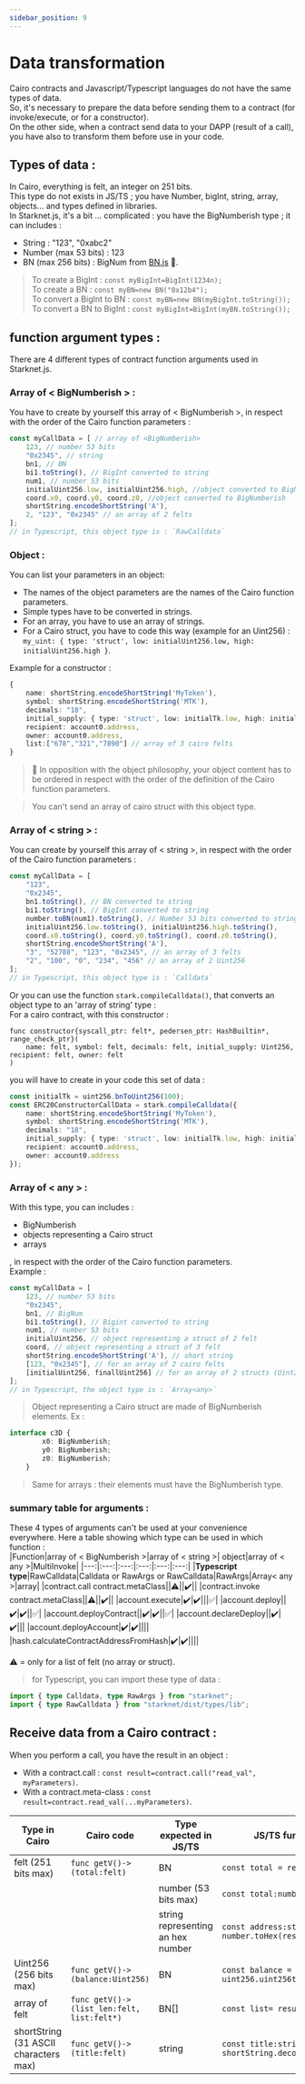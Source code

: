 ```yaml
---
sidebar_position: 9
---
```


# Data transformation 

Cairo contracts and Javascript/Typescript languages do not have the same types of data.   
So, it's necessary to prepare the data before sending them to a contract (for invoke/execute, or for a constructor).  
On the other side, when a contract send data to your DAPP (result of a call), you have also to transform them before use in your code.

## Types of data :

In Cairo, everything is felt, an integer on 251 bits.  
This type do not exists in JS/TS ; you have Number, bigInt, string, array, objects... and types defined in libraries.   
In Starknet.js, it's a bit ... complicated : you have the BigNumberish type  ; it can includes :
- String : "123", "0xabc2"
- Number (max 53 bits) : 123 
- BN (max 256 bits) : BigNum from [BN.js](https://github.com/indutny/bn.js/) 🤯.

> To create a BigInt : `const myBigInt=BigInt(1234n);`  
To create a BN :  `const myBN=new BN("0x12b4");`  
To convert a BigInt to BN : `const myBN=new BN(myBigInt.toString());`  
To convert a BN to BigInt : `const myBigInt=BigInt(myBN.toString());`


## function argument types :

There are 4 different types of contract function arguments used in Starknet.js.
### Array of < BigNumberish > :

You have to create by yourself this array of < BigNumberish >, in respect with the order of the Cairo function parameters :
```typescript
const myCallData = [ // array of <BigNumberish>
    123, // number 53 bits
    "0x2345", // string
    bn1, // BN
    bi1.toString(), // BigInt converted to string
    num1, // number 53 bits
    initialUint256.low, initialUint256.high, //object converted to BigNumberish
    coord.x0, coord.y0, coord.z0, //object converted to BigNumberish
    shortString.encodeShortString('A'),
    2, "123", "0x2345" // an array of 2 felts
];
// in Typescript, this object type is : `RawCalldata`
```
### Object :

You can list your parameters in an object: 
- The names of the object parameters are the names of the Cairo function parameters. 
- Simple types have to be converted in strings. 
- For an array, you have to use an array of strings.
- For a Cairo struct, you have to code this way (example for an Uint256) :   
`my_uint: { type: 'struct', low: initialUint256.low, high: initialUint256.high }`.  

Example for a constructor :
```typescript
{ 
	name: shortString.encodeShortString('MyToken'), 
	symbol: shortString.encodeShortString('MTK'), 
	decimals: "18", 
	initial_supply: { type: 'struct', low: initialTk.low, high: initialTk.high }, 
	recipient: account0.address, 
	owner: account0.address,
	list:["678","321","7890"] // array of 3 cairo felts
}
```
> 🚨 In opposition with the object philosophy, your object content has to be ordered in respect with the order of the definition of the Cairo function parameters.

> You can't send an array of cairo struct with this object type. 

### Array of < string > :

You can create by yourself this array of < string >, in respect with the order of the Cairo function parameters :
```typescript
const myCallData = [
    "123",
    "0x2345",
    bn1.toString(), // BN converted to string
    bi1.toString(), // BigInt converted to string
    number.toBN(num1).toString(), // Number 53 bits converted to string
    initialUint256.low.toString(), initialUint256.high.toString(),
    coord.x0.toString(), coord.y0.toString(), coord.z0.toString(),
    shortString.encodeShortString('A'),
    "3", "52788", "123", "0x2345", // an array of 3 felts 
    "2", "100", "0", "234", "456" // an array of 2 Uint256
];
// in Typescript, this object type is : `Calldata`
```
Or you can use the function `stark.compileCalldata()`, that converts an object type to an 'array of string' type :  
For a cairo contract, with this constructor :
```cairo
func constructor{syscall_ptr: felt*, pedersen_ptr: HashBuiltin*, range_check_ptr}(
    name: felt, symbol: felt, decimals: felt, initial_supply: Uint256, recipient: felt, owner: felt
)
```
you will have to create in your code this set of data :
```typescript
const initialTk = uint256.bnToUint256(100);
const ERC20ConstructorCallData = stark.compileCalldata({ 
	name: shortString.encodeShortString('MyToken'), 
	symbol: shortString.encodeShortString('MTK'), 
	decimals: "18", 
	initial_supply: { type: 'struct', low: initialTk.low, high: initialTk.high }, 
	recipient: account0.address, 
	owner: account0.address 
});
```

### Array of < any > :

With this type, you can includes :
- BigNumberish 
- objects representing a Cairo struct
- arrays  


, in respect with the order of the Cairo function parameters.    
Example :
```typescript
const myCallData = [
    123, // number 53 bits
    "0x2345",
    bn1, // BigNum
    bi1.toString(), // Bigint converted to string
    num1, // number 53 bits
    initialUint256, // object representing a struct of 2 felt
    coord, // object representing a struct of 3 felt
    shortString.encodeShortString('A'), // short string
    [123, "0x2345"], // for an array of 2 cairo felts
    [initialUint256, finallUint256] // for an array of 2 structs (Uint256 here)
];
// in Typescript, the object type is : `Array<any>`

```
> Object representing a Cairo struct are made of BigNumberish elements. Ex :
```typescript
interface c3D {
        x0: BigNumberish;
        y0: BigNumberish;
        z0: BigNumberish;
    }
```
>Same for arrays : their elements must have the BigNumberish type.

### summary table for arguments : 

These 4 types of arguments can't be used at your convenience everywhere. Here a table showing which type can be used in which function :  
|Function|array of < BigNumberish >|array of < string >| object|array of < any >|MultiInvoke|
|---:|:---:|:---:|:---:|:---:|:---:|
|**Typescript type**|RawCalldata|Calldata or RawArgs or RawCalldata|RawArgs|Array< any >|array|
|contract.call contract.metaClass||⚠️||✔️||
|contract.invoke contract.metaClass||⚠️||✔️||
|account.execute|✔️|✔️|||✅|
|account.deploy||✔️|✔️||✅|
|account.deployContract||✔️|✔️||✅|
|account.declareDeploy||✔️|✔️|||
|account.deployAccount|✔️|✔️||||
|hash.calculateContractAddressFromHash|✔️|✔️||||

⚠️ = only for a list of felt (no array or struct).
> for Typescript, you can import these type of data :
```typescript
import { type Calldata, type RawArgs } from "starknet";
import { type RawCalldata } from "starknet/dist/types/lib";
```
 
## Receive data from a Cairo contract :

When you perform a call, you have the result in an object :  
- With a contract.call : `const result=contract.call("read_val", myParameters)`.
- With a contract.meta-class : `const result=contract.read_val(...myParameters)`.


|Type in Cairo|Cairo code|Type expected in JS/TS|JS/TS function to recover data|
|----|----------|--------------------|------------------------------|
|felt (251 bits max)|`func getV()->(total:felt)`|BN|`const total = result.total`|
|||number (53 bits max)|`const total:number = parseInt(result.total)`|
|||string representing an hex number|`const address:string = number.toHex(result.total)`|
|Uint256 (256 bits max)|`func getV()->(balance:Uint256)`|BN|`const balance = uint256.uint256toBN(result.balance)`|
|array of felt|`func getV()->(list_len:felt, list:felt*)`|BN[]|`const list= result.list`|
|shortString (31 ASCII characters max)|`func getV()->(title:felt)`|string|`const title:string = shortString.decodeShortString(result.title)`|
